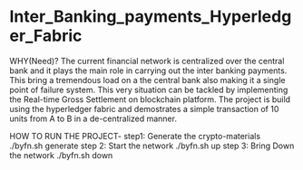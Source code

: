 # Inter_Banking_payments_Hyperledger_Fabric
WHY(Need)?
  The current financial network is centralized over the central bank and it plays the main role in
carrying out the inter banking payments. This bring a tremendous load on a the central bank also making it a single point of failure system. This very situation can be tackled by implementing the Real-time Gross Settlement on blockchain platform. 
  The project is build using the hyperledger fabric and demostrates a simple transaction of 10 units from A to B in a de-centralized manner. 
  
HOW TO RUN THE PROJECT-
step1: Generate the crypto-materials
  ./byfn.sh generate
step 2: Start the network
  ./byfn.sh up
step 3: Bring Down the network
  ./byfn.sh down
